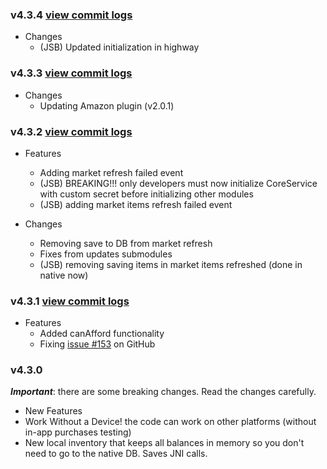 ### v4.3.4 [view commit logs](https://github.com/soomla/cocos2dx-store/compare/cocos2dx-v2-v4.3.3...cocos2dx-v2-v4.3.4)

* Changes
  * (JSB) Updated initialization in highway

### v4.3.3 [view commit logs](https://github.com/soomla/cocos2dx-store/compare/cocos2dx-v2-v4.3.2...cocos2dx-v2-v4.3.3)

* Changes
  * Updating Amazon plugin (v2.0.1)

### v4.3.2 [view commit logs](https://github.com/soomla/cocos2dx-store/compare/cocos2dx-v2-v4.3.1...cocos2dx-v2-v4.3.2)

* Features
  * Adding market refresh failed event  
  * (JSB) BREAKING!!! only developers must now initialize CoreService with custom secret before initializing other modules
  * (JSB) adding market items refresh failed event

* Changes
  * Removing save to DB from market refresh
  * Fixes from updates submodules
  * (JSB) removing saving items in market items refreshed (done in native now)

### v4.3.1 [view commit logs](https://github.com/soomla/cocos2dx-store/compare/cocos2dx-v2-v4.3.0...cocos2dx-v2-v4.3.1)

* Features
  * Added canAfford functionality
  * Fixing [issue #153](https://github.com/soomla/cocos2dx-store/issues/153) on GitHub

### v4.3.0

***Important***: there are some breaking changes. Read the changes carefully.

* New Features
* Work Without a Device! the code can work on other platforms (without in-app purchases testing)
* New local inventory that keeps all balances in memory so you don't need to go to the native DB. Saves JNI calls.
